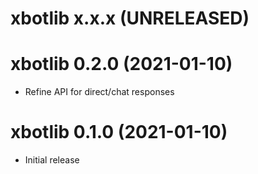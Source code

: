 # xbotlib x.x.x (UNRELEASED)

# xbotlib 0.2.0 (2021-01-10)

- Refine API for direct/chat responses

# xbotlib 0.1.0 (2021-01-10)

- Initial release
